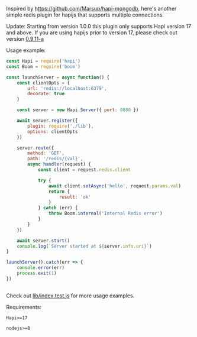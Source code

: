 Inspired by https://github.com/Marsup/hapi-mongodb, here's another simple
redis plugin for hapijs that supports multiple connections.

Update: Starting from version 1.0.0 this plugin only supports Hapi version 17 and above. If you are using hapijs prior to version 17, please check out version [0.9.11-a](https://github.com/midnightcodr/hapi-redis2/tree/0.9.11-a)

Usage example: 

```javascript
const Hapi = require('hapi')
const Boom = require('boom')

const launchServer = async function() {
    const clientOpts = {
        url: 'redis://localhost:6379',
        decorate: true
    }

    const server = new Hapi.Server({ port: 8080 })

    await server.register({
        plugin: require('./lib'),
        options: clientOpts
    })

    server.route({
        method: 'GET',
        path: '/redis/{val}',
        async handler(request) {
            const client = request.redis.client

            try {
                await client.setAsync('hello', request.params.val)
                return {
                    result: 'ok'
                }
            } catch (err) {
                throw Boom.internal('Internal Redis error')
            }
        }
    })

    await server.start()
    console.log(`Server started at ${server.info.uri}`)
}

launchServer().catch(err => {
    console.error(err)
    process.exit(1)
})
   
```

Check out [lib/index.test.js](lib/index.test.js) for more usage examples.

Requirements:

    Hapi>=17

    nodejs>=8
